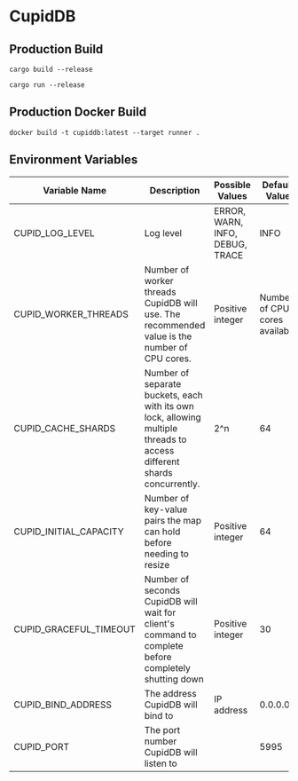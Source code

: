 # CupidDB

## Production Build
```
cargo build --release

cargo run --release
```

## Production Docker Build
```
docker build -t cupiddb:latest --target runner .
```

## Environment Variables
| Variable Name          | Description                                                                                                            | Possible Values                 | Default Value                 |
|------------------------|------------------------------------------------------------------------------------------------------------------------|---------------------------------|-------------------------------|
| CUPID_LOG_LEVEL        | Log level                                                                                                              | ERROR, WARN, INFO, DEBUG, TRACE | INFO                          |
| CUPID_WORKER_THREADS   | Number of worker threads CupidDB will use. The recommended value is the number of CPU cores.                           | Positive integer                | Number of CPU cores available |
| CUPID_CACHE_SHARDS     | Number of separate buckets, each with its own lock, allowing multiple threads to access different shards concurrently. | 2^n                             | 64                            |
| CUPID_INITIAL_CAPACITY | Number of key-value pairs the map can hold before needing to resize                                                    | Positive integer                | 64                            |
| CUPID_GRACEFUL_TIMEOUT | Number of seconds CupidDB will wait for client's command to complete before completely shutting down                   | Positive integer                | 30                            |
| CUPID_BIND_ADDRESS     | The address CupidDB will bind to                                                                                       | IP address                      | 0.0.0.0                       |
| CUPID_PORT             | The port number CupidDB will listen to                                                                                 |                                 | 5995                          |
